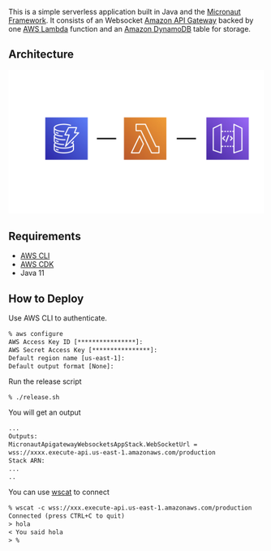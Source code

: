 This is a simple serverless application built in Java and the [Micronaut Framework](https://micronaut.io). It consists of an
Websocket [Amazon API Gateway](https://aws.amazon.com/api-gateway/) backed by one [AWS Lambda](https://aws.amazon.com/lambda/)
function and an [Amazon DynamoDB](https://aws.amazon.com/dynamodb/) table for storage.

## Architecture

![](architecture.jpeg)

## Requirements

- [AWS CLI](https://aws.amazon.com/cli/)
- [AWS CDK](https://aws.amazon.com/cdk/)
- Java 11

## How to Deploy 

Use AWS CLI to authenticate.

```
% aws configure
AWS Access Key ID [****************]: 
AWS Secret Access Key [****************]: 
Default region name [us-east-1]:
Default output format [None]:
```

Run the release script

```
% ./release.sh

```

You will get an output
```
...
Outputs:
MicronautApigatewayWebsocketsAppStack.WebSocketUrl = wss://xxxx.execute-api.us-east-1.amazonaws.com/production
Stack ARN:
...
..
```

You can use [wscat](https://github.com/websockets/wscat) to connect 

```
% wscat -c wss://xxx.execute-api.us-east-1.amazonaws.com/production
Connected (press CTRL+C to quit)
> hola
< You said hola
> %
```      